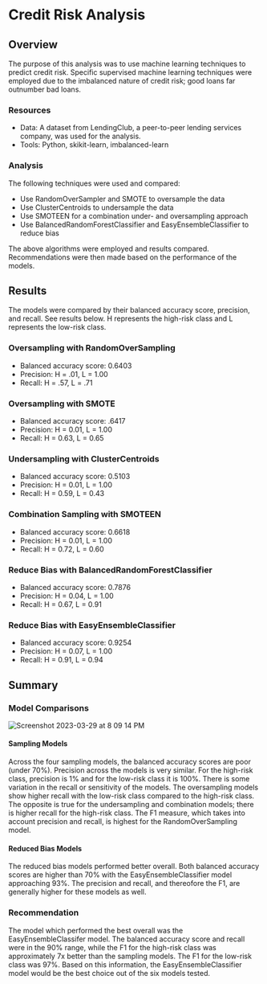 # Credit Risk Analysis

## Overview
The purpose of this analysis was to use machine learning techniques to predict credit risk. Specific supervised machine learning techniques were employed due to the imbalanced nature of credit risk; good loans far outnumber bad loans. 

### Resources
- Data: A dataset from LendingClub, a peer-to-peer lending services company, was used for the analysis. 
- Tools: Python, skikit-learn, imbalanced-learn

### Analysis
The following techniques were used and compared:
- Use RandomOverSampler and SMOTE to oversample the data
- Use ClusterCentroids to undersample the data
- Use SMOTEEN for a combination under- and oversampling approach
- Use BalancedRandomForestClassifier and EasyEnsembleClassifier to reduce bias

The above algorithms were employed and results compared. Recommendations were then made based on the performance of the models.

## Results
The models were compared by their balanced accuracy score, precision, and recall. See results below. H represents the high-risk class and L represents the low-risk class. 

### Oversampling with RandomOverSampling
* Balanced accuracy score: 0.6403
* Precision: H = .01, L = 1.00
* Recall: H = .57, L = .71

### Oversampling with SMOTE
* Balanced accuracy score: .6417
* Precision: H = 0.01, L = 1.00
* Recall: H = 0.63, L = 0.65

### Undersampling with ClusterCentroids
* Balanced accuracy score: 0.5103
* Precision: H = 0.01, L = 1.00
* Recall: H = 0.59, L = 0.43

### Combination Sampling with SMOTEEN
* Balanced accuracy score: 0.6618
* Precision: H = 0.01, L = 1.00
* Recall: H = 0.72, L = 0.60

### Reduce Bias with BalancedRandomForestClassifier
* Balanced accuracy score: 0.7876
* Precision: H = 0.04, L = 1.00
* Recall: H = 0.67, L = 0.91

### Reduce Bias with EasyEnsembleClassifier
* Balanced accuracy score: 0.9254
* Precision: H = 0.07, L = 1.00
* Recall: H = 0.91, L = 0.94


## Summary

### Model Comparisons
![Screenshot 2023-03-29 at 8 09 14 PM](https://user-images.githubusercontent.com/109118631/228701987-1787f36c-2830-44de-9a93-c9187687ff15.png)

#### Sampling Models
Across the four sampling models, the balanced accuracy scores are poor (under 70%). Precision across the models is very similar. For the high-risk class, precision is 1% and for the low-risk class it is 100%. There is some variation in the recall or sensitivity of the models. The oversampling models show higher recall with the low-risk class compared to the high-risk class. The opposite is true for the undersampling and combination models; there is higher recall for the high-risk class. The F1 measure, which takes into account precision and recall, is highest for the RandomOverSampling model.  

#### Reduced Bias Models
The reduced bias models performed better overall. Both balanced accuracy scores are higher than 70% with the EasyEnsembleClassifier model approaching 93%. The precision and recall, and thereofore the F1, are generally higher for these models as well. 

### Recommendation
The model which performed the best overall was the EasyEnsembleClassifer model. The balanced accuracy score and recall were in the 90% range, while the F1 for the high-risk class was approximately 7x better than the sampling models. The F1 for the low-risk class was 97%. Based on this information, the EasyEnsembleClassifier model would be the best choice out of the six models tested.
